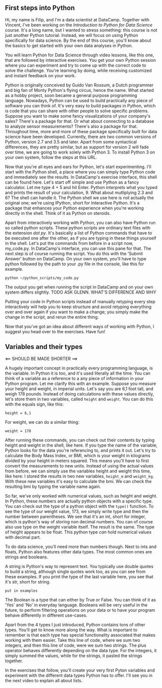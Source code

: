 ## First steps into Python

Hi, my name is Filip, and I'm a data scientist at DataCamp. Together with Vincent, I've been working on the _Introduction to Python for Data Science_ course. It's a long name, but I wanted to stress something: this course is not just another Python tutorial. Instead, we will focus on using Python specifically for data science. By the end of this course, you'll know about the basics to get started with your own data analyses in Python.

You will learn Python for Data Science through video lessons, like this one, that are followed by interactive exercises. You get your own Python session where you can experiment and try to come up with the correct code to solve the challenge. You're learning by doing, while receiving customized and instant feedback on your work.

Python is originally conceived by Guido Van Rossum, a Dutch programmer and big fan of Monty Python's flying circus, hence the name. What started as a hobby project, soon became a general purpose programming language. Nowadays, Python can be used to build practically any piece of software you can think of. It's very easy to build packages in Python, which is code that you can share with other people to solve specific problems. Suppose you want to make some fancy visualizations of your company's sales? There's a package for that. Or what about connecting to a database to analyze sensor measurements? There's also a package for that. Throughout time, more and more of these package specifically built for data science have been developed. Currently, there are two common versions of Python, version 2.7 and 3.5 and later. Apart from some syntactical differences, they are pretty similar, but as support for version 2 will fade over time, we are going to work solely with Python 3. To install Python 3 on your own system, follow the steps at this URL.

Now that you're all eyes and ears for Python, let's start experimenting. I'll start with the Python shell, a place where you can simply type Python code and immediately see the results. In DataCamp's exercise interface, this shell can be found here. Let's start off simple and use Python as a fancy calculator. Let me type 4 + 5 and hit Enter. Python interprets what you typed and prints the result of your calculation, 9. What about mutliplying 2.3 and 6? The shell can handle it. The Python shell we use here is not actually the original one; we're using IPython, short for Interactive Python. It's a package that enhances your Python experience when you're working directly in the shell. Think of it as Python on steroids.

Apart from interactively working with Python, you can also have Python run so called python scripts. These python scripts are ordinary text files with the extension _dot py_. It's basically a list of Python commands that have to be executed one after the other, as if you are typing in these things yourself in the shell. Let's put the commands from before in a script now, my_code.py. In DataCamp's interface, you can use this pane for that. The next step is of course running the script. You do this with the 'Submit Answer' button on DataCamp. On your own system, you'll have to type python followed by the path to your .py file in the console, like this for example.

```
python ~/python_scripts/my_code.py
```

The output you get when running the script in DataCamp and on your own system differs slightly. TODO ASK GLENN. WHAT'S DIFFERENCE AND WHY

Putting your code in Python scripts instead of manually retyping every step interactively will help you to keep structure and avoid retyping everything over and over again if you want to make a change; you simply make the change in the script, and rerun the entire thing. 

Now that you've got an idea about different ways of working with Python, I suggest you head over to the exercises. Have fun!


## Variables and their types

<== SHOULD BE MADE SHORTER ==>

A hugely important concept in practically every programming language, is the variable. In Python it is too, and it's used literally all the time. You can think of a variable as a reference to a any piece of information in your Python program. Let me clarify this with an example. Suppose you measure your height and weight, in imperial units. Let's say you are 6,1 foot tall, and weigh 178 pounds. Instead of doing calculations with these values directly, let's store them in two variables, called `height` and `weight`. You can do this with the equals sign, like this:

```
height = 6,1
```

For weight, we can do a similar thing:

```
weight = 178
```

After running these commands, you can check out their contents by typing height and weight in the shell, like here. If you type the name of the variable, Python looks for the data you're referencing to, and prints it out. Let's try to calculate the Body Mass Index, or BMI, which is your weight in kilograms divided by your height in meters squared. This means you'll have to first convert the measurements to new units. Instead of using the actual values from before, we can simply use the variables height and weight this time, like here: I stored the results in two new variables, `height_m` and `weight_kg`. With these new variables it's easy to calculate the bmi. We can check the resulting bmi by typing the variable name again.

So far, we've only worked with numerical values, such as height and weight. In Python, these numbers are actually python objects with a specific type. You can check out the type of a python object with the `type()` function. To see the type of our weight value, 173, we simply write type and then the number between parentheses. We see that it's an int, short for integer, which is python's way of storing non decimal numbers. You can of course also use type on the weight variable itself. The result is the same. The type of height appears to be float. This python type _can_ hold numerical values with decimal part. 

To do data science, you'll need more than numbers though. Next to ints and floats, Python also features other data types. The most common ones are strings and booleans. 

A string is Python's way to represent text. You typically use double quotes to build a string, although single quotes work too, as you can see from these examples. If you print the type of the last variable here, you see that it's str, short for string.

```
put in examples
```

The Boolean is a type that can either by True or False. You can think of it as 'Yes' and 'No' in everyday language. Booleans will be very useful in the future, to perform filtering operations on your data or to have your program behave differently in different use-cases.

Apart from the 4 types I just introduced, Python contains tons of other types. You'll get to know more along the way. What is important to remember is that each type has special functionality associated that makes working with them easier. Take this line of code, where we sum two integers, and then this line of code, were we sum two strings. The plus operator behaves differently depending on the data type. For the integers, it simply summed the values, while for the strings, it pasted the strings together.

In the exercises that follow, you'll create your very first Pyton variables and experiment with the different data types Python has to offer. I'll see you in the next video to explain all about lists.















